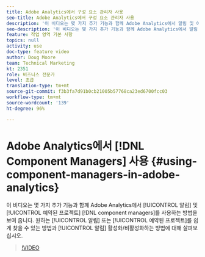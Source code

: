 ```yaml
---
title: Adobe Analytics에서 구성 요소 관리자 사용
seo-title: Adobe Analytics에서 구성 요소 관리자 사용
description: '이 비디오는 몇 가지 추가 기능과 함께 Adobe Analytics에서 알림 및 예약된 프로젝트 구성 요소 관리자를 사용하는 방법을 보여 줍니다. 원하는 알림 또는 예약된 프로젝트를 쉽게 찾을 수 있는 방법과 알림 활성화/비활성화하는 방법에 대해 살펴보십시오. '
seo-description: '이 비디오는 몇 가지 추가 기능과 함께 Adobe Analytics에서 알림 및 예약된 프로젝트 구성 요소 관리자를 사용하는 방법을 보여 줍니다. 원하는 알림 또는 예약된 프로젝트를 쉽게 찾을 수 있는 방법과 알림 활성화/비활성화하는 방법에 대해 살펴보십시오. '
feature: 작업 영역 기본 사항
topics: null
activity: use
doc-type: feature video
author: Doug Moore
team: Technical Marketing
kt: 2351
role: 비즈니스 전문가
level: 초급
translation-type: tm+mt
source-git-commit: f3b3fa7d91b0cb21005b57768ca23ed6700fcc03
workflow-type: tm+mt
source-wordcount: '139'
ht-degree: 96%

---
```



# Adobe Analytics에서 [!DNL Component Managers] 사용 {#using-component-managers-in-adobe-analytics}

이 비디오는 몇 가지 추가 기능과 함께 Adobe Analytics에서 [!UICONTROL 알림] 및 [!UICONTROL 예약된 프로젝트] [!DNL component managers]를 사용하는 방법을 보여 줍니다. 원하는 [!UICONTROL 알림] 또는 [!UICONTROL 예약된 프로젝트]를 쉽게 찾을 수 있는 방법과 [!UICONTROL 알림] 활성화/비활성화하는 방법에 대해 살펴보십시오.

>[!VIDEO](https://video.tv.adobe.com/v/24068/?quality=12)